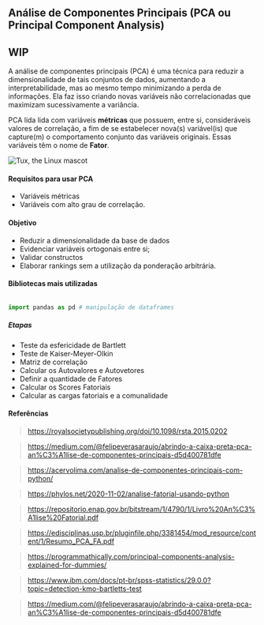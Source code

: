 ## Análise de Componentes Principais (PCA ou Principal Component Analysis)

## WIP

A análise de componentes principais (PCA) é uma técnica para reduzir a dimensionalidade de tais conjuntos de dados, aumentando a interpretabilidade, mas ao mesmo tempo minimizando a perda de informações. Ela faz isso criando novas variáveis não correlacionadas que maximizam sucessivamente a variância. 

PCA lida lida com variáveis **métricas** que possuem, entre si, consideráveis valores de correlação, a fim de se estabelecer nova(s) variável(is) que capture(m) o comportamento conjunto das variáveis originais. Essas variáveis têm o nome de **Fator**.

![Tux, the Linux mascot](https://programmathically.com/wp-content/uploads/2021/08/xpca-2-dimensions-1024x644.png.pagespeed.ic.QjLsspTdxx.webp)

#### Requisitos para usar PCA
* Variáveis métricas
* Variáveis com alto grau de correlação.

#### Objetivo
* Reduzir a dimensionalidade da base de dados
* Evidenciar variáveis ortogonais entre si;
* Validar constructos
* Elaborar rankings sem a utilização da ponderação arbitrária.


#### Bibliotecas mais utilizadas

```python

import pandas as pd # manipulação de dataframes
```


##### Etapas
* Teste da esfericidade de Bartlett
* Teste de Kaiser-Meyer-Olkin
* Matriz de correlação
* Calcular os Autovalores e Autovetores
* Definir a quantidade de Fatores
* Calcular os Scores Fatoriais
* Calcular as cargas fatoriais e a comunalidade











#### Referências

>https://royalsocietypublishing.org/doi/10.1098/rsta.2015.0202

>https://medium.com/@felipeverasaraujo/abrindo-a-caixa-preta-pca-an%C3%A1lise-de-componentes-principais-d5d400781dfe

>https://acervolima.com/analise-de-componentes-principais-com-python/

>https://phylos.net/2020-11-02/analise-fatorial-usando-python

>https://repositorio.enap.gov.br/bitstream/1/4790/1/Livro%20An%C3%A1lise%20Fatorial.pdf

>https://edisciplinas.usp.br/pluginfile.php/3381454/mod_resource/content/1/Resumo_PCA_FA.pdf

>https://programmathically.com/principal-components-analysis-explained-for-dummies/

>https://www.ibm.com/docs/pt-br/spss-statistics/29.0.0?topic=detection-kmo-bartletts-test

>https://medium.com/@felipeverasaraujo/abrindo-a-caixa-preta-pca-an%C3%A1lise-de-componentes-principais-d5d400781dfe

